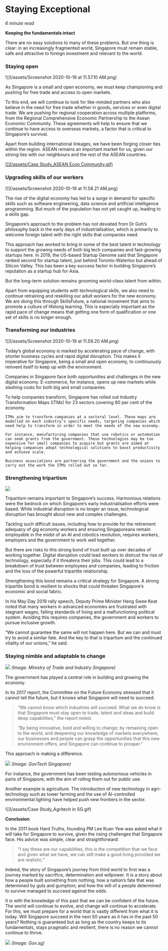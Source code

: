 # Staying Exceptional

*6 minute read*

**Keeping the fundamentals intact**
 
There are no easy solutions to many of these problems. But one thing is clear: in an increasingly fragmented world, Singapore must remain stable, safe and attractive to foreign investment and relevant to the world.

### Staying open

![](/assets/Screenshot 2020-10-19 at 11.57.10 AM.png)

As Singapore is a small and open economy, we must keep championing and pushing for free trade and access to open markets.

To this end, we will continue to look for like-minded partners who also believe in the need for free trade whether in goods, services or even digital trade. We are pushing for regional cooperation across multiple platforms, from the Regional Comprehensive Economic Partnership to the Asean Economic Community. These agreements will help to ensure that we continue to have access to overseas markets, a factor that is critical to Singapore’s survival.

Apart from building international linkages, we have been forging closer ties within the region. ASEAN remains an important market for us, given our strong ties with our neighbours and the rest of the ASEAN countries. 

[![](/assets/Case Study_ASEAN Econ Community.gif)
](https://master.deajq4l3eosv7.amplifyapp.com/02_economy/06.html#asean-economic-community-forging-closer-ties)

### Upgrading skills of our workers


![](/assets/Screenshot 2020-10-19 at 11.58.21 AM.png)


The rise of the digital economy has led to a surge in demand for specific skills such as software engineering, data science and artificial intelligence programming. But much of the population has not yet caught up, leading to a skills gap.

Singapore’s approach to the problem has not deviated from Dr Goh’s philosophy back in the early days of industrialisation, which is primarily to welcome foreign talent with the right skills that companies need. 

This approach has worked to bring in some of the best talent in technology to support the growing needs of both big tech companies and fast-growing startups here. In 2019, the US-based Startup Genome said that Singapore ranked second for startup talent, just behind Toronto-Waterloo but ahead of Silicon Valley. This has been a key success factor in building Singapore’s reputation as a startup hub for Asia.

But the long-term solution remains grooming world-class talent from within. 

Apart from equipping students with technological skills, we also need to continue retraining and reskilling our adult workers for the new economy. We are doing this through SkillsFuture, a national movement that aims to promote a culture of lifelong learning. This is especially important as the rapid pace of change means that getting one form of qualification or one set of skills is no longer enough.  

### Transforming our industries

![](/assets/Screenshot 2020-10-19 at 11.59.20 AM.png)

Today’s global economy is marked by accelerating pace of change, with shorter business cycles and rapid digital disruption. This makes it imperative for Singapore, being a small and open economy, to continuously reinvent itself to keep up with the environment. 

Companies in Singapore face both opportunities and challenges in the new digital economy. E-commerce, for instance, opens up new markets while slashing costs for both big and small companies.

To help companies transform, Singapore has rolled out Industry Transformation Maps (ITMs) for 23 sectors covering 80 per cent of the economy. 

	ITMs aim to transform companies at a sectoral level. These maps are modelled on each industry’s specific needs, targeting companies which need help to transform in order to meet the needs of the new economy. 
	
	For instance, manufacturing companies that use robotics or automation can seek grants from the government. These technologies may be too expensive for small companies to acquire but grants are aimed at helping companies adopt technological solutions to boost productivity and achieve scale. 
	
	Business associations are partnering the government and the unions to carry out the work the ITMs rolled out so far. 

### Strengthening tripartism 


![](/assets/59684637_2694277900614158_2205422520599838720_n.png)

Tripartism remains important to Singapore’s success. Harmonious relations were the bedrock on which Singapore’s early industrialisation efforts were based. While industrial disruption is no longer an issue, technological disruption has brought about new and complex challenges. 

Tackling such difficult issues, including how to provide for the retirement adequacy of gig economy workers and ensuring Singaporeans remain employable in the midst of an AI and robotics revolution, requires workers, employers and the government to work well together.

But there are risks to this strong bond of trust built up over decades of working together. Digital disruption could lead workers to distrust the rise of technology, especially if it threatens their jobs. This could lead to a breakdown of trust between employees and companies, leading to friction and the loss of the powerful tripartite relationship.

Strengthening this bond remains a critical strategy for Singapore. A strong tripartite bond is resilient to shocks that could threaten Singapore’s economic and social fabric.

In his May Day 2019 rally speech, Deputy Prime Minister Heng Swee Keat noted that many workers in advanced economies are frustrated with stagnant wages, falling standards of living and a malfunctioning political system. Avoiding this requires companies, the government and workers to pursue inclusive growth.

“We cannot guarantee the same will not happen here. But we can and must try to avoid a similar fate. And the key to that is tripartism and the continued vitality of our unions,” he said.

### Staying nimble and adaptable to change


![](/assets/FEC_web_banner-04.jpg)
*(Image: Ministry of Trade and Industry Singapore)*

The government has played a central role in building and growing the economy. 

In its 2017 report, the Committee on the Future Economy stressed that it cannot tell the future, but it knows what Singapore will need to succeed.

> “We cannot know which industries will succeed. What we do know is that Singapore must stay open to trade, talent and ideas and build deep capabilities," the report noted. 
> 
> "By being innovative, bold and willing to change; by remaining open to the world, and deepening our knowledge of markets everywhere; our businesses and people can grasp the opportunities that this new environment offers, and Singapore can continue to prosper.”

This approach is making a difference. 


![](/assets/steering-the-autonomous-vehicle-revolution-in-singapore-part-1.png)
*(Image: GovTech Singapore)*

For instance, the government has been testing autonomous vehicles in parts of Singapore, with the aim of rolling them out for public use. 

Another example is agriculture. The introduction of new technology in agri-technology such as tower farming and the use of AI-controlled environmental lighting have helped push new frontiers in the sector.

![](/assets/Case Study_Agritech in SG.gif)

**Conclusion**

In the 2011 book Hard Truths, founding PM Lee Kuan Yew was asked what it will take for Singapore to survive, given the rising challenges that Singapore face. His advice was simple, clear and straightforward: 

> “I say these are our capabilities, this is the competition that we face and given what we have, we can still make a good living provided we are realistic.”

Indeed, the story of Singapore’s journey from third world to first was a journey marked by sacrifice, determination and willpower. It is a story about how a people built something from nothing; how a nation’s fate that was determined by guts and gumption; and how the will of a people determined to survive managed to succeed against the odds.

It is with the knowledge of this past that we can be confident of the future. The world will continue to evolve, and change will continue to accelerate. For this, we must prepare for a world that is vastly different from what it is today. Will Singapore succeed in the next 50 years as it has in the past 50 years? Nothing is guaranteed but as long as the country keeps to its fundamentals, stays pragmatic and resilient, there is no reason we cannot continue to thrive. 

![](/assets/pm-speech-2-sep.png)
*(Image: Gov.sg)* 


